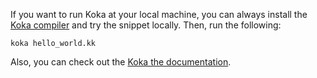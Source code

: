 If you want to run Koka at your local machine, you can always install the [Koka compiler][2]
and try the snippet locally. Then, run the following:

```console
koka hello_world.kk
```

Also, you can check out the [Koka the documentation][3].

[2]: https://koka-lang.github.io/koka/doc/index.html#install
[3]: https://koka-lang.github.io/koka/doc/book.html
